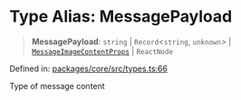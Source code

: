 # Type Alias: MessagePayload

> **MessagePayload**: `string` \| `Record`\<`string`, `unknown`\> \| [`MessageImageContentProps`](../interfaces/MessageImageContentProps.md) \| `ReactNode`

Defined in: [packages/core/src/types.ts:66](https://github.com/geodaopenjs/openassistant/blob/0a6a7e7306d75a25dc968b3117f04cb7bd613bec/packages/core/src/types.ts#L66)

Type of message content
